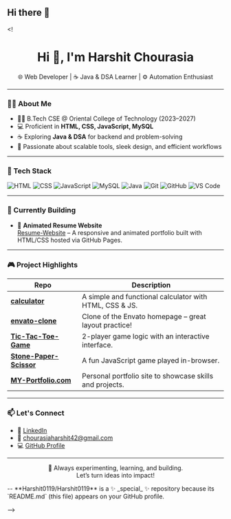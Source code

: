## Hi there 👋

<!<h1 align="center">Hi 👋, I'm Harshit Chourasia</h1>
<p align="center">
  🌐 Web Developer | ☕ Java & DSA Learner | ⚙️ Automation Enthusiast
</p>

---

### 👨‍💻 About Me

- 🧑‍🎓 B.Tech CSE @ Oriental College of Technology (2023–2027)
- 💻 Proficient in **HTML, CSS, JavaScript, MySQL**
- ☕ Exploring **Java & DSA** for backend and problem-solving
- 🚀 Passionate about scalable tools, sleek design, and efficient workflows

---

### 🧰 Tech Stack

![HTML](https://img.shields.io/badge/-HTML-E34F26?style=flat&logo=html5&logoColor=white)
![CSS](https://img.shields.io/badge/-CSS-1572B6?style=flat&logo=css3&logoColor=white)
![JavaScript](https://img.shields.io/badge/-JavaScript-F7DF1E?style=flat&logo=javascript&logoColor=black)
![MySQL](https://img.shields.io/badge/-MySQL-4479A1?style=flat&logo=mysql&logoColor=white)
![Java](https://img.shields.io/badge/-Java-007396?style=flat&logo=java&logoColor=white)
![Git](https://img.shields.io/badge/-Git-F05032?style=flat&logo=git&logoColor=white)
![GitHub](https://img.shields.io/badge/-GitHub-181717?style=flat&logo=github&logoColor=white)
![VS Code](https://img.shields.io/badge/-VS_Code-007ACC?style=flat&logo=visual-studio-code&logoColor=white)

---

### 🚧 Currently Building

- 🎨 **Animated Resume Website**  
  [Resume-Website](https://github.com/Harshit0119/Resume-Website) – A responsive and animated portfolio built with HTML/CSS hosted via GitHub Pages.

---

### 🎮 Project Highlights

| Repo | Description |
|------|-------------|
| [**calculator**](https://github.com/Harshit0119/calculator) | A simple and functional calculator with HTML, CSS & JS. |
| [**envato-clone**](https://github.com/Harshit0119/envato-clone) | Clone of the Envato homepage – great layout practice! |
| [**Tic-Tac-Toe-Game**](https://github.com/Harshit0119/Tic-Tac-Toe-Game) | 2-player game logic with an interactive interface. |
| [**Stone-Paper-Scissor**](https://github.com/Harshit0119/Stone-Paper-Scissor) | A fun JavaScript game played in-browser. |
| [**MY-Portfolio.com**](https://github.com/Harshit0119/MY-Portfolio.com) | Personal portfolio site to showcase skills and projects. |

---

### 📫 Let's Connect

- 💼 [LinkedIn](https://www.linkedin.com/in/harshit-chourasia-7b8285291/)
- 📧 chourasiaharshit42@gmail.com
- 💻 [GitHub Profile](https://github.com/Harshit0119)

---

<p align="center">
  🚀 Always experimenting, learning, and building.<br>
  Let’s turn ideas into impact!
</p>--
**Harshit0119/Harshit0119** is a ✨ _special_ ✨ repository because its `README.md` (this file) appears on your GitHub profile.

-->
